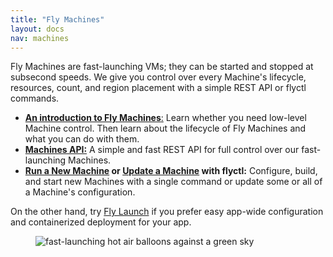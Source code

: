 ```yaml
---
title: "Fly Machines"
layout: docs
nav: machines
---
```


Fly Machines are fast-launching VMs; they can be started and stopped at subsecond speeds. We give you control over every Machine's lifecycle, resources, count, and region placement with a simple REST API or flyctl commands.

- [**An introduction to Fly Machines**:](/docs/machines/overview/) Learn whether you need low-level Machine control. Then learn about the lifecycle of Fly Machines and what you can do with them.
- [**Machines API:**](/docs/machines/api/) A simple and fast REST API for full control over our fast-launching Machines.
- **[Run a New Machine](/docs/machines/flyctl/fly-machine-run/) or [Update a Machine](/docs/machines/flyctl/fly-machine-update/) with flyctl:** Configure, build, and start new Machines with a single command or update some or all of a Machine's configuration.

On the other hand, try [Fly Launch](/docs/reference/fly-launch/) if you prefer easy app-wide configuration and containerized deployment for your app.

<figure>
  <img src="/static/images/docs-machines-fast.webp" alt="fast-launching hot air balloons against a green sky">
</figure>
